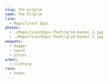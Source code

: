 ```yaml
---
slug: the-pilgrim
name: The Pilgrim
line:
  - Magnificent Egos
photos:
  - ./MagnificentEgos-ThePilgrim-Dankel_1.jpg
  - ./MagnificentEgos-ThePilgrim-Dankel_2.jpg
weapons:
  - dagger
  - sword
  - pistol
armor:
  - clothing
race:
  - human
---
```

